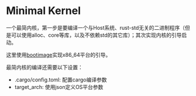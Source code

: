 
# Minimal Kernel

一个最简内核，第一步是要编译一个与Host系统、rust-std无关的二进制程序（但是可以使用alloc、core等库，以及不依赖std的其它库）；其次实现内核的引导启动。

这里使用[bootimage](https://github.com/rust-osdev/bootimage)实现x86_64平台的引导。

最简内核的编译还需要以下设置：

- .cargo/config.toml: 配置cargo编译参数
- target_arch: 使用json定义OS平台参数
